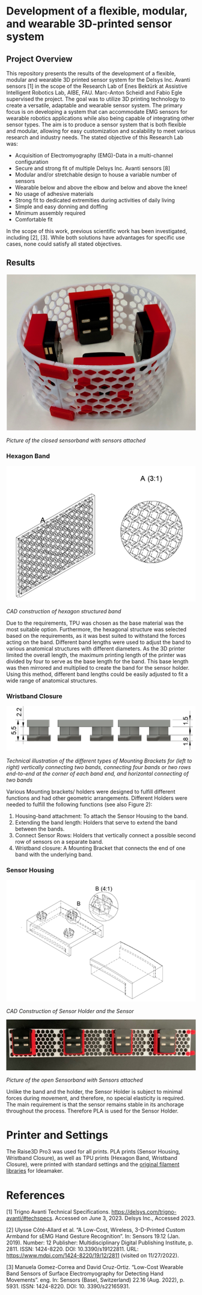 # Development of a flexible, modular, and wearable 3D-printed sensor system

## Project Overview
This repository presents the results of the development of a flexible, modular and wearable 3D printed sensor system for the Delsys Inc. Avanti sensors [1] in the scope of the Research Lab of Enes Bektürk at Assistive Intelligent Robotics Lab, AIBE, FAU. Marc-Anton Scheidl and Fabio Egle supervised the project.
The goal was to utilize 3D printing technology to create a versatile, adaptable and wearable sensor system. The primary focus is on developing a system that can accommodate EMG sensors for wearable robotics applications while also being capable of integrating other sensor types. The aim is to produce a sensor system that is both flexible and modular, allowing for easy customization and scalability to meet various research and industry needs. The stated objective of this Research Lab was:
* Acquisition of Electromyography (EMG)-Data in a multi-channel configuration
* Secure and strong fit of multiple Delsys Inc. Avanti sensors [8]
* Modular and/or stretchable design to house a variable number of sensors
* Wearable below and above the elbow and below and above the knee!
* No usage of adhesive materials
* Strong fit to dedicated extremities during activities of daily living
* Simple and easy donning and doffing
* Minimum assembly required
* Comfortable fit

In the scope of this work, previous scientific work has been investigated, including [2], [3]. While both solutions have advantages for specific use cases, none could satisfy all stated objectives.

## Results
![](media/media1.jpg)

*Picture of the closed sensorband with sensors attached*

### Hexagon Band
![Image showing the hexagon band](media/media3.jpg)

*CAD construction of hexagon structured band*

Due to the requirements, TPU was chosen as the base material was the most suitable option. Furthermore, the hexagonal structure was selected based on the requirements, as it was best suited to withstand the forces acting on the band. Different band lengths were used to adjust the band to various anatomical structures with different diameters. As the 3D printer limited the overall length, the maximum printing length of the printer was divided by four to serve as the base length for the band. This base length was then mirrored and multiplied to create the band for the sensor holder. Using this method, different band lengths could be easily adjusted to fit a wide range of anatomical structures.

### Wristband Closure
![](media/media4.png)

*Technical illustration of the different types of Mounting Brackets for (left to right) vertically connecting two bands, connecting four bands or two rows end-to-end at the corner of each band end, and horizontal connecting of two bands*

Various Mounting brackets/ holders were designed to fulfill different functions and had other geometric arrangements. Different Holders were needed to fulfill the following functions (see also Figure 2):
1. Housing-band attachment: To attach the Sensor Housing to the band.
2. Extending the band length: Holders that serve to extend the band between the bands.
3. Connect Sensor Rows: Holders that vertically connect a possible second row of sensors on a separate band.
4. Wristband closure: A Mounting Bracket that connects the end of one band with the underlying band.

### Sensor Housing
![Image showing Sensor Housing](media/media5.png)

*CAD Construction of Sensor Holder and the Sensor*

![Image showing assembled wristband](media/media2.jpg)

*Picture of the open Sensorband with Sensors attached*

Unlike the band and the holder, the Sensor Holder is subject to minimal forces during movement, and therefore, no special elasticity is required. The main requirement is that the sensor remains stable in its anchorage throughout the process. Therefore PLA is used for the Sensor Holder.

# Printer and Settings
The Raise3D Pro3 was used for all prints. PLA prints (Sensor Housing, Wristband Closure), as well as TPU prints (Hexagon Band, Wristband Closure), were printed with standard settings and the [original filament libraries](https://www.ideamaker.io/ofpMaterials.html) for Ideamaker.

# References
[1] Trigno Avanti Technical Specifications. https://delsys.com/trigno-avanti/#techspecs. Accessed on June 3, 2023. Delsys Inc., Accessed 2023.

[2] Ulysse Côté-Allard et al. “A Low-Cost, Wireless, 3-D-Printed Custom Armband for sEMG Hand Gesture Recognition”. In: Sensors 19.12 (Jan. 2019). Number: 12 Publisher: Multidisciplinary Digital Publishing Institute, p. 2811. ISSN: 1424-8220. DOI: 10.3390/s19122811. URL: https://www.mdpi.com/1424-8220/19/12/2811 (visited on 11/27/2022).

[3] Manuela Gomez-Correa and David Cruz-Ortiz. “Low-Cost Wearable Band Sensors of Surface Electromyography for Detecting Hand Movements”. eng. In: Sensors (Basel, Switzerland) 22.16 (Aug. 2022), p. 5931. ISSN: 1424-8220. DOI: 10. 3390/s22165931.
